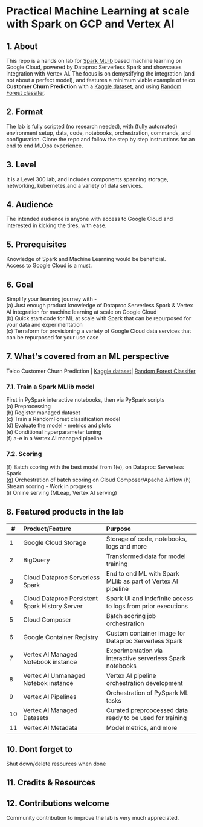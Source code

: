 # Practical Machine Learning at scale with Spark on GCP and Vertex AI

## 1. About
This repo is a hands on lab for [Spark MLlib](https://spark.apache.org/docs/latest/ml-guide.html) based machine learning on Google Cloud, powered by Dataproc Serverless Spark and showcases integration with Vertex AI. The focus is on demystifying the integration (and not about a perfect model), and features a minimum viable example of telco **Customer Churn Prediction** with a [Kaggle dataset](https://www.kaggle.com/datasets/blastchar/telco-customer-churn), and using [Random Forest classifer](https://spark.apache.org/docs/latest/ml-classification-regression.html#random-forest-classifier).

## 2. Format
The lab is fully scripted (no research needed), with (fully automated) environment setup, data, code, notebooks, orchestration, commands, and configuration. Clone the repo and follow the step by step instructions for an end to end MLOps experience.

## 3. Level
It is a Level 300 lab, and includes components spanning storage, networking, kubernetes,and a variety of data services. 

## 4. Audience
The intended audience is anyone with access to Google Cloud and interested in kicking the tires, with ease.

## 5. Prerequisites
Knowledge of Spark and Machine Learning would be beneficial.<br> 
Access to Google Cloud is a must.

## 6. Goal
Simplify your learning journey with - <br> 
(a) Just enough product knowledge of Dataproc Serverless Spark & Vertex AI integration for machine learning at scale on Google Cloud<br>
(b) Quick start code for ML at scale with Spark that can be repurposed for your data and experimentation<br>
(c) Terraform for provisioning a variety of Google Cloud data services that can be repurposed for your use case<br>

## 7. What's covered from an ML perspective
Telco Customer Churn Prediction | [Kaggle dataset](https://www.kaggle.com/datasets/blastchar/telco-customer-churn)| [Random Forest Classifer](https://spark.apache.org/docs/latest/ml-classification-regression.html#random-forest-classifier)<br> 

### 7.1. Train a Spark MLlib model<br> 
 First in PySpark interactive notebooks, then via PySpark scripts<br> 
(a) Preprocessing <br> 
(b) Register managed dataset<br> 
(c) Train a RandomForest classification model<br> 
(d) Evaluate the model - metrics and plots<br> 
(e) Conditional hyperparameter tuning<br> 
(f) a-e in a Vertex AI managed pipeline <br> 

### 7.2. Scoring
(f) Batch scoring with the best model from 1(e), on Dataproc Serverless Spark<br>
(g) Orchestration of batch scoring on Cloud Composer/Apache Airflow
(h) Stream scoring - Work in progress<br> 
(i) Online serving (MLeap, Vertex AI serving)<br> 

## 8. Featured products in the lab
| # | Product/Feature | Purpose | 
| -- | :--- | :-- |
| 1 |  Google Cloud Storage | Storage of code, notebooks, logs and more |
| 2 |  BigQuery | Transformed data for model training |
| 3 |  Cloud Dataproc Serverless Spark  | End to end ML with Spark MLlib as part of Vertex AI pipeline |
| 4 |  Cloud Dataproc Persistent Spark History Server  | Spark UI and indefinite access to logs from prior executions |
| 5 |  Cloud Composer | Batch scoring job orchestration |
| 6 |  Google Container Registry | Custom container image for Dataproc Serverless Spark |
| 7 |  Vertex AI Managed Notebook instance | Experimentation via interactive serverless Spark notebooks |
| 8 |  Vertex AI Unmanaged Notebok instance | Vertex AI pipeline orchestration development |
| 9 |  Vertex AI Pipelines | Orchestration of PySpark ML tasks |
| 10 |  Vertex AI Managed Datasets | Curated preproocessed data ready to be used for training |
| 11 |  Vertex AI Metadata | Model metrics, and more |

## 10. Dont forget to 
Shut down/delete resources when done

## 11. Credits & Resources


## 12. Contributions welcome
Community contribution to improve the lab is very much appreciated.






